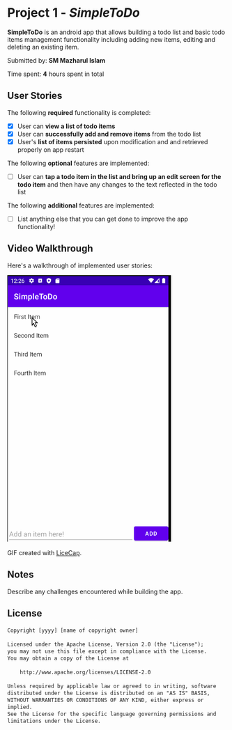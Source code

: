 # Project 1 - *SimpleToDo*

**SimpleToDo** is an android app that allows building a todo list and basic todo items management functionality including adding new items, editing and deleting an existing item.

Submitted by: **SM Mazharul Islam**

Time spent: **4** hours spent in total

## User Stories

The following **required** functionality is completed:

* [x] User can **view a list of todo items**
* [x] User can **successfully add and remove items** from the todo list
* [x] User's **list of items persisted** upon modification and and retrieved properly on app restart

The following **optional** features are implemented:

* [ ] User can **tap a todo item in the list and bring up an edit screen for the todo item** and then have any changes to the text reflected in the todo list

The following **additional** features are implemented:

* [ ] List anything else that you can get done to improve the app functionality!

## Video Walkthrough

Here's a walkthrough of implemented user stories:

<img src='walkthrough.gif' title='Video Walkthrough' width='' alt='Video Walkthrough' />

GIF created with [LiceCap](http://www.cockos.com/licecap/).

## Notes

Describe any challenges encountered while building the app.

## License

    Copyright [yyyy] [name of copyright owner]

    Licensed under the Apache License, Version 2.0 (the "License");
    you may not use this file except in compliance with the License.
    You may obtain a copy of the License at

        http://www.apache.org/licenses/LICENSE-2.0

    Unless required by applicable law or agreed to in writing, software
    distributed under the License is distributed on an "AS IS" BASIS,
    WITHOUT WARRANTIES OR CONDITIONS OF ANY KIND, either express or implied.
    See the License for the specific language governing permissions and
    limitations under the License.
